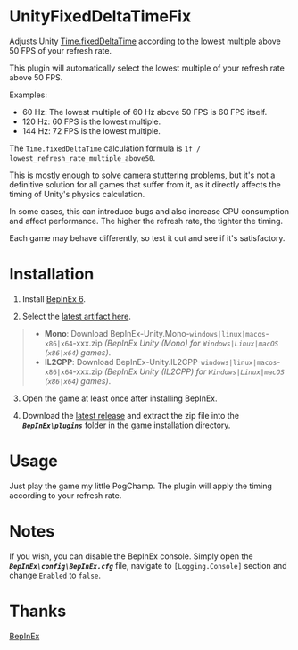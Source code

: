# UnityFixedDeltaTimeFix
Adjusts Unity [Time.fixedDeltaTime](https://docs.unity3d.com/ScriptReference/Time-fixedDeltaTime.html) according to the lowest multiple above 50 FPS of your refresh rate.

This plugin will automatically select the lowest multiple of your refresh rate above 50 FPS.

Examples:
* 60 Hz: The lowest multiple of 60 Hz above 50 FPS is 60 FPS itself.
* 120 Hz: 60 FPS is the lowest multiple.
* 144 Hz: 72 FPS is the lowest multiple.

The `Time.fixedDeltaTime` calculation formula is `1f / lowest_refresh_rate_multiple_above50`.

This is mostly enough to solve camera stuttering problems, but it's not a definitive solution for all games that suffer from it, as it directly affects the timing of Unity's physics calculation.

In some cases, this can introduce bugs and also increase CPU consumption and affect performance. The higher the refresh rate, the tighter the timing.

Each game may behave differently, so test it out and see if it's satisfactory.

# Installation
1. Install [BepInEx 6](https://docs.bepinex.dev/master/articles/user_guide/installation/index.html).

2. Select the [latest artifact here](https://builds.bepinex.dev/projects/bepinex_be).
> * **Mono**: Download BepInEx-Unity.Mono-`windows|linux|macos`-`x86|x64`-xxx.zip *(BepInEx Unity (Mono) for `Windows|Linux|macOS` (`x86|x64`) games)*.
> * **IL2CPP**: Download BepInEx-Unity.IL2CPP-`windows|linux|macos`-`x86|x64`-xxx.zip *(BepInEx Unity (IL2CPP) for `Windows|Linux|macOS` (`x86|x64`) games)*.

3. Open the game at least once after installing BepInEx.

4. Download the [latest release](https://github.com/Braasileiro/UnityFixedDeltaTimeFix/releases/latest) and extract the zip file into the ***`BepInEx\plugins`*** folder in the game installation directory.

# Usage
Just play the game my little PogChamp. The plugin will apply the timing according to your refresh rate.

# Notes
If you wish, you can disable the BepInEx console. Simply open the ***`BepInEx\config\BepInEx.cfg`*** file, navigate to `[Logging.Console]` section and change `Enabled` to `false`.

# Thanks
[BepInEx](https://github.com/BepInEx/BepInEx)
